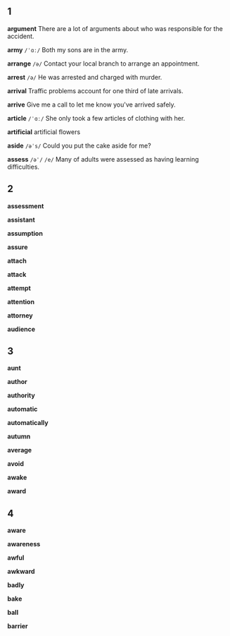 ## 1
**argument**
There are a lot of arguments about who was responsible for the accident.

**army**
`/ˈɑː/`
Both my sons are in the army.

**arrange**
`/ə/`
Contact your local branch to arrange an appointment.

**arrest**
`/ə/`
He was arrested and charged with murder.

**arrival**
Traffic problems account for one third of late arrivals.

**arrive**
Give me a call to let me know you've arrived safely.

**article**
`/ˈɑː/`
She only took a few articles of clothing with her.

**artificial**
artificial flowers

**aside**
`/əˈs/`
Could you put the cake aside for me?

**assess**
`/əˈ/` `/e/`
Many of adults were assessed as having learning difficulties.

## 2
**assessment**

**assistant**

**assumption**

**assure**

**attach**

**attack**

**attempt**

**attention**

**attorney**

**audience**

## 3
**aunt**

**author**

**authority**

**automatic**

**automatically**

**autumn**

**average**

**avoid**

**awake**

**award**

## 4
**aware**

**awareness**

**awful**

**awkward**

**badly**

**bake**

**ball**

**barrier**

